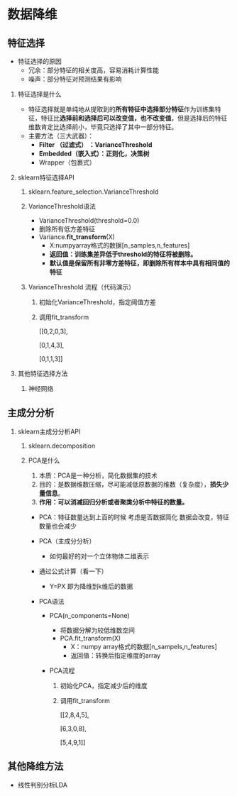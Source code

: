 # 数据降维

## 特征选择

- 特征选择的原因
  - 冗余：部分特征的相关度高，容易消耗计算性能
  - 噪声：部分特征对预测结果有影响

1. 特征选择是什么

   - 特征选择就是单纯地从提取到的**所有特征中选择部分特征**作为训练集特征，特征比**选择前和选择后可以改变值，也不改变值**，但是选择后的特征维数肯定比选择前小，毕竟只选择了其中一部分特征。
   - 主要方法（三大武器）：
     - **Filter （过滤式） ：VarianceThreshold**
     - **Embedded（嵌入式）：正则化，决策树**
     - Wrapper（包裹式）

2. sklearn特征选择API

   1. sklearn.feature_selection.VarianceThreshold

   2. VarianceThreshold语法

      - VarianceThreshold(threshold=0.0)
      - 删除所有低方差特征
      - Variance.**fit_transform**(X)
        - X:numpyarray格式的数据[n_samples,n_features]
        - **返回值：训练集差异低于threshold的特征将被删除。**
        - **默认值是保留所有非零方差特征，即删除所有样本中具有相同值的特征**

   3. VarianceThreshold 流程（代码演示）

      1. 初始化VarianceThreshold，指定阈值方差

      2. 调用fit_transform

         [[0,2,0,3],

         [0,1,4,3],

         [0,1,1,3]]

3. 其他特征选择方法

   1. 神经网络

## 主成分分析

1. sklearn主成分分析API

   1. sklearn.decomposition

   2. PCA是什么

      1. 本质：PCA是一种分析，简化数据集的技术
      2. 目的：是数据维数压缩，尽可能减低原数据的维数（复杂度），**损失少量信息**。
      3. **作用：可以消减回归分析或者聚类分析中特征的数量。**

      - PCA：特征数量达到上百的时候 考虑是否数据简化  数据会改变，特征数量也会减少

      - PCA（主成分分析）

        - 如何最好的对一个立体物体二维表示

      - 通过公式计算（看一下）

        - Y=PX 即为降维到k维后的数据

      - PCA语法

        - PCA(n_components=None)

          - 将数据分解为较低维数空间
          - PCA.fit_transform(X)
            - X：numpy array格式的数据[n_sampels,n_features]
            - 返回值：转换后指定维度的array

        - PCA流程

          1. 初始化PCA，指定减少后的维度

          2. 调用fit_transform

             [[2,8,4,5],

             [6,3,0,8],

             [5,4,9,1]]

## 其他降维方法

- 线性判别分析LDA

  